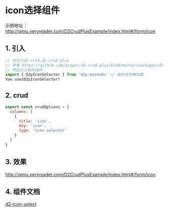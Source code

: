 # icon选择组件
示例地址：http://qiniu.veryreader.com/D2CrudPlusExample/index.html#/form/icon
##  1. 引入   
```javascript
// 先引入d2-crud,d2-crud-plus
// 参考 https://github.com/greper/d2-crud-plus/blob/master/packages/d2-crud-plus-example/src/business/lib/index.js
// 然后引入树形组件
import { D2pIconSelector } from 'd2p-extends' // 组件支持懒加载
Vue.use(D2pIconSelector)
```
##  2. crud 
```javascript
export const crudOptions = {
  columns: [
    {
      title: 'icon',
      key: 'icon',
      type: 'icon-selector'
    }
  ]
}
```
##  3. 效果
 http://qiniu.veryreader.com/D2CrudPlusExample/index.html#/form/icon

## 4. 组件文档
[d2-icon-select](../components/d2p-icon-select.md)
